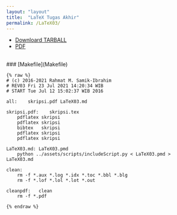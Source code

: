 ```yaml
---
layout: "layout"
title:  "LaTeX Tugas Akhir"
permalink: /LaTeX03/
---
```


* [Downloard TARBALL](../tarballs/LaTeX03.tar.bz2)
* [PDF](skripsi.pdf)

<br>
### [Makefile](Makefile)

```
{% raw %}
# (c) 2016-2021 Rahmat M. Samik-Ibrahim
# REV03 Fri 23 Jul 2021 14:20:34 WIB
# START Tue Jul 12 15:02:37 WIB 2016

all:	skripsi.pdf LaTeX03.md

skripsi.pdf:	skripsi.tex
	pdflatex skripsi
	pdflatex skripsi
	bibtex   skripsi
	pdflatex skripsi
	pdflatex skripsi

LaTeX03.md: LaTeX03.pmd
	python ../assets/scripts/includeScript.py < LaTeX03.pmd > LaTeX03.md

clean:
	rm -f *.aux *.log *.idx *.toc *.bbl *.blg
	rm -f *.lof *.lol *.lot *.out

cleanpdf:	clean
	rm -f *.pdf

{% endraw %}
```

